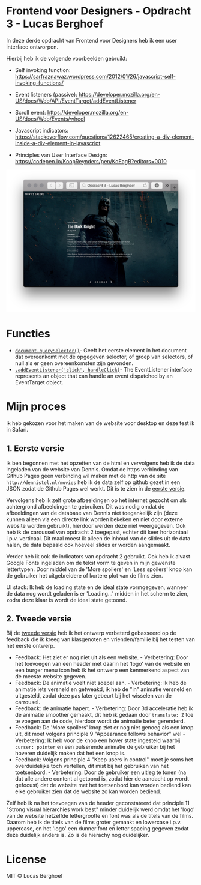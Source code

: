 # Frontend voor Designers - Opdracht 3 - Lucas Berghoef

In deze derde opdracht van Frontend voor Designers heb ik een user interface ontworpen.

Hierbij heb ik de volgende voorbeelden gebruikt:
* Self invoking function:  https://sarfraznawaz.wordpress.com/2012/01/26/javascript-self-invoking-functions/
* Event listeners (passive): https://developer.mozilla.org/en-US/docs/Web/API/EventTarget/addEventListener
* Scroll event: https://developer.mozilla.org/en-US/docs/Web/Events/wheel
* Javascript indicators:  https://stackoverflow.com/questions/12622465/creating-a-div-element-inside-a-div-element-in-javascript

* Principles van User Interface Design: https://codepen.io/KoopReynders/pen/KdEagB?editors=0010

![Voorvertoning van de film site](preview.png)

# Functies

* [`document.querySelector()`](https://developer.mozilla.org/nl/docs/Web/API/Document/querySelector)- Geeft het eerste element in het document dat overeenkomt met de opgegeven selector, of groep van selectors, of null als er geen overeenkomsten zijn gevonden.
* [`.addEventListener('click', handleClick)`](https://developer.mozilla.org/en-US/docs/Web/API/EventListener)- The EventListener interface represents an object that can handle an event dispatched by an EventTarget object.


# Mijn proces

Ik heb gekozen voor het maken van de website voor desktop en deze test ik in Safari.

## 1. Eerste versie
Ik ben begonnen met het opzetten van de html en vervolgens heb ik de data ingeladen van de website van Dennis. Omdat de https verbinding van Github Pages geen verbinding wil maken met de http van de site `http://dennistel.nl/movies` heb ik de data zelf op github gezet in een JSON zodat de Github Pages wel werkt. Dit is te zien in de [eerste versie](https://lucasberghoef.github.io/Frontend-voor-Designers/Opdracht%203/V1/).

Vervolgens heb ik zelf grote afbeeldingen op het internet gezocht om als achtergrond afbeeldingen te gebruiken. Dit was nodig omdat de afbeeldingen van de database van Dennis niet toegankelijk zijn (deze kunnen alleen via een directe link worden bekeken en niet door externe website worden gebruikt), hierdoor werden deze niet weergegeven. Ook heb ik de caroussel van opdracht 2 toegepast, echter dit keer horizontaal i.p.v. verticaal. Dit maal moest ik alleen de inhoud van de slides uit de data halen, de data bepaald ook hoeveel slides er worden aangemaakt.

Verder heb ik ook de indicators van opdracht 2 gebruikt. Ook heb ik alvast Google Fonts ingeladen om de tekst vorm te geven in mijn gewenste lettertypen. Door middel van de 'More spoilers' en 'Less spoilers' knop kan de gebruiker het uitgebreidere of kortere plot van de films zien.

UI stack: Ik heb de loading state en de ideal state vormgegeven, wanneer de data nog wordt geladen is er 'Loading...' midden in het scherm te zien, zodra deze klaar is wordt de ideal state getoond.


## 2. Tweede versie
Bij de [tweede versie](https://lucasberghoef.github.io/Frontend-voor-Designers/Opdracht%203/V2/) heb ik het ontwerp verbeterd gebasseerd op de feedback die ik kreeg van klasgenoten en vrienden/familie bij het testen van het eerste ontwerp.

* Feedback: Het ziet er nog niet uit als een website. - Verbetering: Door het toevoegen van een header met daarin het 'logo' van de website en een burger menu icon heb ik het ontwerp een kenmerkend aspect van de meeste website gegeven.
* Feedback: De animatie voelt niet soepel aan. - Verbetering: Ik heb de animatie iets versneld en getweakd, ik heb de "in" animatie versneld en uitgesteld, zodat deze pas later gebeurt bij het wisselen van de carrousel.
* Feedback: de animatie hapert. - Verbetering: Door 3d acceleratie heb ik de animatie smoother gemaakt, dit heb ik gedaan door `translate: Z` toe te voegen aan de code, hierdoor wordt de animatie beter gerenderd. 
* Feedback: De 'More spoilers' knop ziet er nog niet genoeg als een knop uit, dit moet volgens principle 9 "Appearance follows behavior" wel - Verbetering: Ik heb voor de knop een hover state ingesteld waarbij `curser: pointer` en een pulserende animatie de gebruiker bij het hoveren duidelijk maken dat het een knop is.
* Feedback: Volgens principle 4 "Keep users in control" moet je soms het overduidelijke toch vertellen, dit mist bij het gebruiken van het toetsenbord. - Verbetering: Door de gebruiker een uitleg te tonen (na dat alle andere content al getoond is, zodat hier de aandacht op wordt gefocust) dat de website met het toetsenbord kan worden bediend kan elke gebruiker zien dat de website zo kan worden bediend.

Zelf heb ik na het toevoegen van de header geconstateerd dat principle 11 "Strong visual hierarchies work best" minder duidelijk werd omdat het 'logo' van de website hetzelfde lettergrootte en font was als de titels van de films. Daarom heb ik de titels van de films groter gemaakt en lowercase i.p.v. uppercase, en het 'logo' een dunner font en letter spacing gegeven zodat deze duidelijk anders is. Zo is de hierachy nog duidelijker.


# License

MIT © Lucas Berghoef
